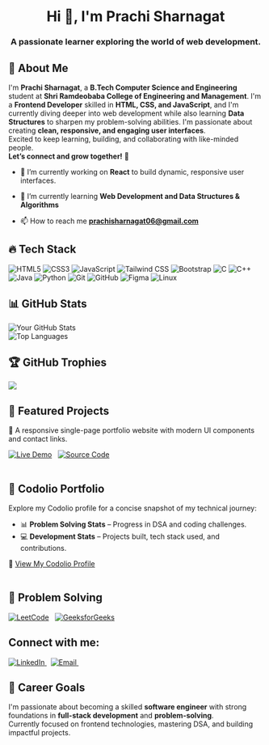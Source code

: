 <h1 align="center">Hi 👋, I'm Prachi Sharnagat</h1>
<h3 align="center">A passionate learner exploring the world of web development.</h3>

## 💫 About Me

I'm **Prachi Sharnagat**, a **B.Tech Computer Science and Engineering** student at **Shri Ramdeobaba College of Engineering and Management**.
I'm a **Frontend Developer** skilled in **HTML, CSS, and JavaScript**, and I'm currently diving deeper into web development while also learning **Data Structures** to sharpen my problem-solving abilities.
I'm passionate about creating **clean, responsive, and engaging user interfaces**.  
Excited to keep learning, building, and collaborating with like-minded people.  
**Let’s connect and grow together!** 🚀

- 🔭 I’m currently working on **React** to build dynamic, responsive user interfaces.

- 🌱 I’m currently learning **Web Development and Data Structures & Algorithms**

- 📫 How to reach me **prachisharnagat06@gmail.com**


## 🔥 Tech Stack  
![HTML5](https://img.shields.io/badge/HTML5-E34F26?style=for-the-badge&logo=html5&logoColor=white) ![CSS3](https://img.shields.io/badge/CSS3-1572B6?style=for-the-badge&logo=css3&logoColor=white) ![JavaScript](https://img.shields.io/badge/JavaScript-F7DF1E?style=for-the-badge&logo=javascript&logoColor=black) ![Tailwind CSS](https://img.shields.io/badge/TailwindCSS-38B2AC?style=for-the-badge&logo=tailwind-css&logoColor=white) ![Bootstrap](https://img.shields.io/badge/Bootstrap-7952B3?style=for-the-badge&logo=bootstrap&logoColor=white) ![C](https://img.shields.io/badge/C_language-282C34?style=for-the-badge&logo=c&logoColor=61DAFB)
 ![C++](https://img.shields.io/badge/C++-00599C?style=for-the-badge&logo=c%2B%2B&logoColor=white) ![Java](https://img.shields.io/badge/Java-ED8B00?style=for-the-badge&logo=java&logoColor=white) ![Python](https://img.shields.io/badge/Python-3776AB?style=for-the-badge&logo=python&logoColor=white) ![Git](https://img.shields.io/badge/Git-F05032?style=for-the-badge&logo=git&logoColor=white) ![GitHub](https://img.shields.io/badge/GitHub-181717?style=for-the-badge&logo=github&logoColor=white) ![Figma](https://img.shields.io/badge/Figma-F24E1E?style=for-the-badge&logo=figma&logoColor=white) ![Linux](https://img.shields.io/badge/Linux-FCC624?style=for-the-badge&logo=linux&logoColor=black)


## 📊 GitHub Stats  
![Your GitHub Stats](https://github-readme-stats.vercel.app/api?username=prachi-sharnagat&show_icons=true&theme=tokyonight)  
![Top Languages](https://github-readme-stats.vercel.app/api/top-langs/?username=prachi-sharnagat&layout=compact&theme=tokyonight&cache_seconds=300)
<br>


## 🏆 GitHub Trophies
![](https://github-profile-trophy.vercel.app/?username=Prachi-Sharnagat&theme=radical&no-frame=true&margin-w=10&column=6)
<br>


## 📌 Featured Projects  
  
🚀 A responsive single-page portfolio website with modern UI components and contact links.

[![Live Demo](https://img.shields.io/badge/Live_Demo-0A66C2?style=for-the-badge&logo=google-chrome&logoColor=white)](https://tfmvsl.csb.app/)
&nbsp; 
[![Source Code](https://img.shields.io/badge/Source_Code-181717?style=for-the-badge&logo=github&logoColor=white)](https://github.com/Prachi-Sharnagat/web-dev-project)
<br>
<br>

## 🦉 Codolio Portfolio

Explore my Codolio profile for a concise snapshot of my technical journey:

- 📊 **Problem Solving Stats** – Progress in DSA and coding challenges.
- 💻 **Development Stats** – Projects built, tech stack used, and contributions.

🔗 [View My Codolio Profile](https://codolio.com/profile/Prachi_Sharnagat)
<br>
<br>

## 🧠 Problem Solving
[![LeetCode](https://img.shields.io/badge/LeetCode-FFA116?style=for-the-badge&logo=leetcode&logoColor=black)](https://leetcode.com/Prachi_Sharnagat/)  &nbsp; 
[![GeeksforGeeks](https://img.shields.io/badge/GeeksforGeeks-2F8D46?style=for-the-badge&logo=geeksforgeeks&logoColor=white)](https://www.geeksforgeeks.org/user/misscoder06/)
<br>


<h2 align="left">Connect with me:</h2>
<p align="left">
  <a href="https://www.linkedin.com/in/prachisharnagat" target="_blank" rel="noopener noreferrer">
<!--     <img align="center" src="https://raw.githubusercontent.com/rahuldkjain/github-profile-readme-generator/master/src/images/icons/Social/linked-in-alt.svg" alt="prachisharnagat" height="30" width="40" /> -->
    <img src="https://img.shields.io/badge/LinkedIn-blue?style=for-the-badge&logo=linkedin&logoColor=white" alt="LinkedIn" />
  </a> &nbsp; 
  <a href="mailto:prachisharnagat@gmail.com" target="_blank" rel="noopener noreferrer">
<!--     <img align="center" src="https://raw.githubusercontent.com/rahuldkjain/github-profile-readme-generator/master/src/images/icons/Social/gmail.svg" alt="prachisharnagat06@gmail.com" height="30" width="40" /> -->
    <img src="https://img.shields.io/badge/Email-D14836?style=for-the-badge&logo=gmail&logoColor=white" alt="Email" />
  </a>&nbsp; 

   
</p>


## 🎯 Career Goals  
I'm passionate about becoming a skilled **software engineer** with strong foundations in **full-stack development** and **problem-solving**.  
Currently focused on frontend technologies, mastering DSA, and building impactful projects.





